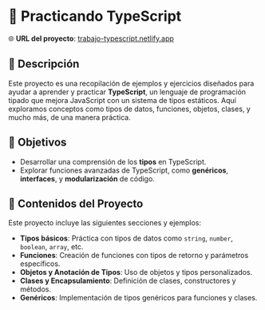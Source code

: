 # 📝 Practicando TypeScript

🌐 **URL del proyecto**: [trabajo-typescript.netlify.app](https://trabajo-typescript.netlify.app)

## 📖 Descripción

Este proyecto es una recopilación de ejemplos y ejercicios diseñados para ayudar a aprender y practicar **TypeScript**, un lenguaje de programación tipado que mejora JavaScript con un sistema de tipos estáticos. Aquí exploramos conceptos como tipos de datos, funciones, objetos, clases, y mucho más, de una manera práctica.

## 🚀 Objetivos

- Desarrollar una comprensión de los **tipos** en TypeScript.
- Explorar funciones avanzadas de TypeScript, como **genéricos**, **interfaces**, y **modularización** de código.

## 📂 Contenidos del Proyecto

Este proyecto incluye las siguientes secciones y ejemplos:

- **Tipos básicos**: Práctica con tipos de datos como `string`, `number`, `boolean`, `array`, etc.
- **Funciones**: Creación de funciones con tipos de retorno y parámetros específicos.
- **Objetos y Anotación de Tipos**: Uso de objetos y tipos personalizados.
- **Clases y Encapsulamiento**: Definición de clases, constructores y métodos.
- **Genéricos**: Implementación de tipos genéricos para funciones y clases.
